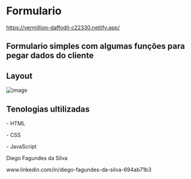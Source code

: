 # Formulario
https://vermillion-daffodil-c22330.netlify.app/
## Formulario simples com algumas funções para pegar dados do cliente 
## Layout 
![image](https://user-images.githubusercontent.com/94011841/205391378-2bedc62b-54cb-44c3-869f-5aacf0891c04.png)
## Tenologias ultilizadas
<p>- HTML </p>
<p>- CSS </p>
<p>- JavaScript </p>
<p>Diego Fagundes da Silva</p>
www.linkedin.com/in/diego-fagundes-da-silva-694ab71b3
